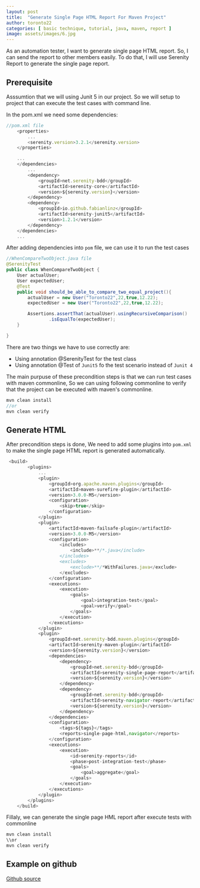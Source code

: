 ```yaml
---
layout: post
title:  "Generate Single Page HTML Report For Maven Project"
author: toronto22
categories: [ basic technique, tutorial, java, maven, report ]
image: assets/images/6.jpg
---
```


As an automation tester, I want to generate single page HTML report. So, I can send the report to other members easily. To do that, I will use Serenity Report to generate the single page report.

## Prerequisite
Asssumtion that we will using Junit 5 in our project. So we will setup to project that can execute the test cases with command line.

In the pom.xml we need some dependencies:

```js
//pom.xml file
    <properties>
        ...
        <serenity.version>3.2.1</serenity.version>
    </properties>

    ...
    </dependencies>
        ...
        <dependency>
            <groupId>net.serenity-bdd</groupId>
            <artifactId>serenity-core</artifactId>
            <version>${serenity.version}</version>
        </dependency>
        <dependency>
            <groupId>io.github.fabianlinz</groupId>
            <artifactId>serenity-junit5</artifactId>
            <version>1.2.1</version>
        </dependency>
    </dependencies>
    ...
```
After adding dependencies into `pom` file, we can use it to run the test cases
```java
//WhenCompareTwoObject.java file
@SerenityTest
public class WhenCompareTwoObject {
    User actualUser;
    User expectedUser;
    @Test
    public void should_be_able_to_compare_two_equal_project(){
        actualUser = new User("Toronto22",22,true,12.22);
        expectedUser = new User("Toronto22",22,true,12.22);

        Assertions.assertThat(actualUser).usingRecursiveComparison()
                .isEqualTo(expectedUser);
    }

}
```
There are two things we have to use correctly are:
- Using annotation @SerenityTest for the test class
- Using annotation @Test of `Junit5` fo the test scenario instead of `Junit 4`

The main purpuse of these precondition steps is that we can run test cases with maven commonline, So we can using following commonline to verify that the project can be executed with maven's commonline.
```java
mvn clean install
//or
mvn clean verify

```
## Generate HTML
After precondition steps is done, We need to add some plugins into `pom.xml` to make the single page HTML report is generated automatically.

```js
 <build>
        <plugins>
            ...
            <plugin>
                <groupId>org.apache.maven.plugins</groupId>
                <artifactId>maven-surefire-plugin</artifactId>
                <version>3.0.0-M5</version>
                <configuration>
                    <skip>true</skip>
                </configuration>
            </plugin>
            <plugin>
                <artifactId>maven-failsafe-plugin</artifactId>
                <version>3.0.0-M5</version>
                <configuration>
                    <includes>
                        <include>**/*.java</include>
                    </includes>
                    <excludes>
                        <exclude>**/*WithFailures.java</exclude>
                    </excludes>
                </configuration>
                <executions>
                    <execution>
                        <goals>
                            <goal>integration-test</goal>
                            <goal>verify</goal>
                        </goals>
                    </execution>
                </executions>
            </plugin>
            <plugin>
                <groupId>net.serenity-bdd.maven.plugins</groupId>
                <artifactId>serenity-maven-plugin</artifactId>
                <version>${serenity.version}</version>
                <dependencies>
                    <dependency>
                        <groupId>net.serenity-bdd</groupId>
                        <artifactId>serenity-single-page-report</artifactId>
                        <version>${serenity.version}</version>
                    </dependency>
                    <dependency>
                        <groupId>net.serenity-bdd</groupId>
                        <artifactId>serenity-navigator-report</artifactId>
                        <version>${serenity.version}</version>
                    </dependency>
                </dependencies>
                <configuration>
                    <tags>${tags}</tags>
                    <reports>single-page-html,navigator</reports>
                </configuration>
                <executions>
                    <execution>
                        <id>serenity-reports</id>
                        <phase>post-integration-test</phase>
                        <goals>
                            <goal>aggregate</goal>
                        </goals>
                    </execution>
                </executions>
            </plugin>
        </plugins>
    </build>

```

Fillaly, we can generate the single page HML report after execute tests with commonline
```js
mvn clean install
\\or
mvn clean verify
``` 
## Example on github
[Github source](https://github.com/toronto22/BasicTecnique)
